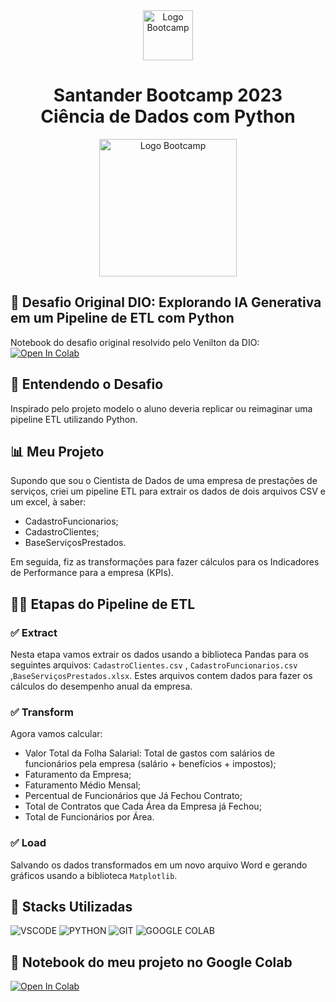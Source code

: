 <div align="center">
<img src="https://hermes.digitalinnovation.one/assets/diome/logo-full.svg" alt="Logo Bootcamp" width="80">
<h1>Santander Bootcamp 2023 <br> Ciência de Dados com Python</h1>
<img src="https://hermes.dio.me/tracks/03253ff0-95b9-4904-84e7-2063e9d6cb26.png" alt="Logo Bootcamp" width="220">
</div>

##  :brain: Desafio Original DIO: Explorando IA Generativa em um Pipeline de ETL com Python
Notebook do desafio original resolvido pelo Venilton da DIO:
<a target="_blank" href="https://colab.research.google.com/drive/1SF_Q3AybFPozCcoFBptDSFbMk-6IVGF-?usp=sharing#scrollTo=k5fA5OrXt1a3">
  <img src="https://colab.research.google.com/assets/colab-badge.svg" alt="Open In Colab"/>
</a>

## :rocket: Entendendo o Desafio
Inspirado pelo projeto modelo o aluno deveria replicar ou reimaginar uma pipeline ETL utilizando Python.

## :bar_chart: Meu Projeto 
Supondo que sou o Cientista de Dados de uma empresa de prestações de serviços, criei um pipeline ETL para extrair os dados de dois arquivos CSV e um excel, à saber:
- CadastroFuncionarios;
- CadastroClientes;
- BaseServiçosPrestados.

Em seguida, fiz as transformações  para fazer cálculos para os Indicadores de Performance para a empresa (KPIs).


## :technologist: Etapas do Pipeline de ETL
### :white_check_mark: Extract
Nesta etapa vamos extrair os dados usando a biblioteca Pandas para os seguintes arquivos:  `CadastroClientes.csv` , `CadastroFuncionarios.csv` ,`BaseServiçosPrestados.xlsx`. 
Estes arquivos contem dados para fazer os cálculos do desempenho anual da empresa.


### :white_check_mark: Transform
Agora vamos calcular:
- Valor Total da Folha Salarial: Total de gastos com salários de funcionários pela empresa (salário + benefícios + impostos);
- Faturamento da Empresa;
- Faturamento Médio Mensal;
- Percentual de Funcionários que Já Fechou Contrato;
- Total de Contratos que Cada Área da Empresa já Fechou;
- Total de Funcionários por Área.

### :white_check_mark: Load
 Salvando os dados transformados em um novo arquivo Word e gerando gráficos usando a biblioteca `Matplotlib`.
 

## :battery: Stacks Utilizadas
![VSCODE](https://img.shields.io/badge/Visual%20Studio%20Code-007ACC.svg?style=for-the-badge&logo=Visual-Studio-Code&logoColor=white)
![PYTHON](https://img.shields.io/badge/Python-3776AB.svg?style=for-the-badge&logo=Python&logoColor=white)
![GIT](https://img.shields.io/badge/Git-F05032.svg?style=for-the-badge&logo=Git&logoColor=white)
![GOOGLE COLAB](https://img.shields.io/badge/Google%20Colab-F9AB00.svg?style=for-the-badge&logo=Google-Colab&logoColor=white)

## :notebook_with_decorative_cover:	 Notebook do meu projeto no Google Colab
<a target="_blank" href="https://colab.research.google.com/drive/15eG3-VMR0C5ha13MRfytce_Jg8-dhDrm?usp=sharing">
  <img src="https://colab.research.google.com/assets/colab-badge.svg" alt="Open In Colab"/>
</a>
